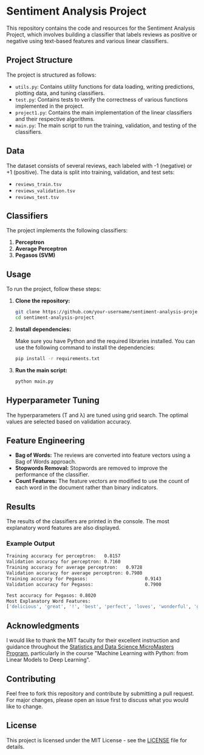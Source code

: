 # Sentiment Analysis Project

This repository contains the code and resources for the Sentiment Analysis Project, which involves building a classifier that labels reviews as positive or negative using text-based features and various linear classifiers.

## Project Structure

The project is structured as follows:

- `utils.py`: Contains utility functions for data loading, writing predictions, plotting data, and tuning classifiers.
- `test.py`: Contains tests to verify the correctness of various functions implemented in the project.
- `project1.py`: Contains the main implementation of the linear classifiers and their respective algorithms.
- `main.py`: The main script to run the training, validation, and testing of the classifiers.

## Data

The dataset consists of several reviews, each labeled with -1 (negative) or +1 (positive). The data is split into training, validation, and test sets:

- `reviews_train.tsv`
- `reviews_validation.tsv`
- `reviews_test.tsv`

## Classifiers

The project implements the following classifiers:

1. **Perceptron**
2. **Average Perceptron**
3. **Pegasos (SVM)**

## Usage

To run the project, follow these steps:

1. **Clone the repository:**

   ```bash
   git clone https://github.com/your-username/sentiment-analysis-project.git
   cd sentiment-analysis-project
   ```

2. **Install dependencies:**

   Make sure you have Python and the required libraries installed. You can use the following command to install the dependencies:

   ```bash
   pip install -r requirements.txt
   ```

3. **Run the main script:**

   ```bash
   python main.py
   ```

## Hyperparameter Tuning

The hyperparameters (T and λ) are tuned using grid search. The optimal values are selected based on validation accuracy.

## Feature Engineering

- **Bag of Words:** The reviews are converted into feature vectors using a Bag of Words approach.
- **Stopwords Removal:** Stopwords are removed to improve the performance of the classifier.
- **Count Features:** The feature vectors are modified to use the count of each word in the document rather than binary indicators.

## Results

The results of the classifiers are printed in the console. The most explanatory word features are also displayed.

### Example Output

```bash
Training accuracy for perceptron:   0.8157
Validation accuracy for perceptron: 0.7160
Training accuracy for average perceptron:   0.9728
Validation accuracy for average perceptron: 0.7980
Training accuracy for Pegasos:                     0.9143
Validation accuracy for Pegasos:                   0.7900

Test accuracy for Pegasos: 0.8020
Most Explanatory Word Features:
['delicious', 'great', '!', 'best', 'perfect', 'loves', 'wonderful', 'glad', 'love', 'quickly']
```

## Acknowledgments

I would like to thank the MIT faculty for their excellent instruction and guidance throughout the [Statistics and Data Science MicroMasters Program](https://micromasters.mit.edu/ds/), particularly in the course "Machine Learning with Python: from Linear Models to Deep Learning".

## Contributing

Feel free to fork this repository and contribute by submitting a pull request. For major changes, please open an issue first to discuss what you would like to change.

## License

This project is licensed under the MIT License - see the [LICENSE](LICENSE) file for details.
